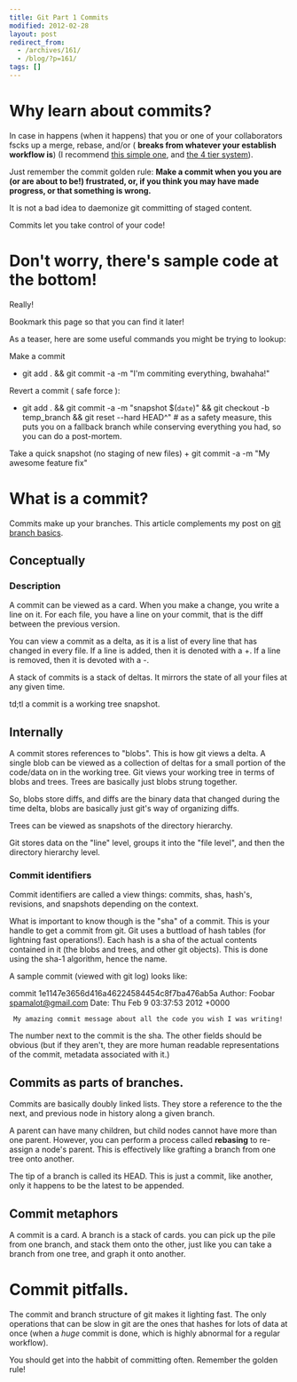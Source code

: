 ```yaml
---
title: Git Part 1 Commits
modified: 2012-02-28
layout: post
redirect_from:
  - /archives/161/
  - /blog/?p=161/
tags: []
---
```



Why learn about commits?
========================

In case in happens (when it happens) that you or one of your collaborators fscks up a merge, rebase, and/or ( **breaks from whatever your establish workflow is**) (I recommend [this simple one](http://srvthe.net/blog/archives/86 "A simple git workflow for collaborating"), and [the 4 tier system](http://srvthe.net/blog/archives/138 "Git workflow with Redmine integration: the 4 tier system")).

Just remember the commit golden rule: **Make a commit when you you are (or are about to be!) frustrated, or, if you think you may have made progress, or that something is wrong.**

It is not a bad idea to daemonize git committing of staged content.

Commits let you take control of your code!

Don't worry, there's sample code at the bottom!
===============================================

Really!

Bookmark this page so that you can find it later!

As a teaser, here are some useful commands you might be trying to lookup:

Make a commit

-   git add . && git commit -a -m "I'm commiting everything, bwahaha!"

Revert a commit ( safe force ):

-   git add . && git commit -a -m "snapshot \$(`date`)" && git checkout -b temp\_branch && git reset --hard HEAD\^" \# as a safety measure, this puts you on a fallback branch while conserving everything you had, so you can do a post-mortem.

Take a quick snapshot (no staging of new files) + git commit -a -m "My awesome feature fix"

What is a commit?
=================

Commits make up your branches. This article complements my post on [git branch basics](http://prometheus.gotdns.com:88/wordpress/archives/150 "Git branch basics").

Conceptually
------------

### Description

A commit can be viewed as a card. When you make a change, you write a line on it. For each file, you have a line on your commit, that is the diff between the previous version.

You can view a commit as a delta, as it is a list of every line that has changed in every file. If a line is added, then it is denoted with a +. If a line is removed, then it is devoted with a -.

A stack of commits is a stack of deltas. It mirrors the state of all your files at any given time.

td;tl a commit is a working tree snapshot.

Internally
----------

A commit stores references to "blobs". This is how git views a delta. A single blob can be viewed as a collection of deltas for a small portion of the code/data on in the working tree. Git views your working tree in terms of blobs and trees. Trees are basically just blobs strung together.

So, blobs store diffs, and diffs are the binary data that changed during the time delta, blobs are basically just git's way of organizing diffs.

Trees can be viewed as snapshots of the directory hierarchy.

Git stores data on the "line" level, groups it into the "file level", and then the directory hierarchy level.

### Commit identifiers

Commit identifiers are called a view things: commits, shas, hash's, revisions, and snapshots depending on the context.

What is important to know though is the "sha" of a commit. This is your handle to get a commit from git. Git uses a buttload of hash tables (for lightning fast operations!). Each hash is a sha of the actual contents contained in it (the blobs and trees, and other git objects). This is done using the sha-1 algorithm, hence the name.

A sample commit (viewed with git log) looks like:

commit 1e1147e3656d416a46224584454c8f7ba476ab5a Author: Foobar [spamalot@gmail.com](mailto:spamalot@gmail.com) Date: Thu Feb 9 03:37:53 2012 +0000

     My amazing commit message about all the code you wish I was writing!

The number next to the commit is the sha. The other fields should be obvious (but if they aren't, they are more human readable representations of the commit, metadata associated with it.)

Commits as parts of branches.
-----------------------------

Commits are basically doubly linked lists. They store a reference to the the next, and previous node in history along a given branch.

A parent can have many children, but child nodes cannot have more than one parent. However, you can perform a process called **rebasing** to re-assign a node's parent. This is effectively like grafting a branch from one tree onto another.

The tip of a branch is called its HEAD. This is just a commit, like another, only it happens to be the latest to be appended.

Commit metaphors
----------------

A commit is a card. A branch is a stack of cards. you can pick up the pile from one branch, and stack them onto the other, just like you can take a branch from one tree, and graph it onto another.

Commit pitfalls.
================

The commit and branch structure of git makes it lighting fast. The only operations that can be slow in git are the ones that hashes for lots of data at once (when a *huge* commit is done, which is highly abnormal for a regular workflow).

You should get into the habbit of committing often. Remember the golden rule!

